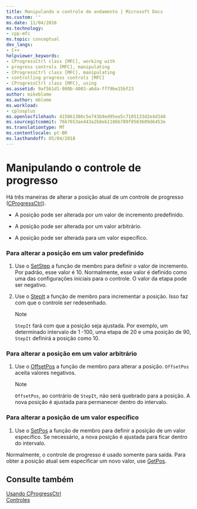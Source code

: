 ```yaml
---
title: Manipulando o controle de andamento | Microsoft Docs
ms.custom: ''
ms.date: 11/04/2016
ms.technology:
- cpp-mfc
ms.topic: conceptual
dev_langs:
- C++
helpviewer_keywords:
- CProgressCtrl class [MFC], working with
- progress controls [MFC], manipulating
- CProgressCtrl class [MFC], manipulating
- controlling progress controls [MFC]
- CProgressCtrl class [MFC], using
ms.assetid: 9af561d1-980b-4003-a6da-ff79be15bf23
author: mikeblome
ms.author: mblome
ms.workload:
- cplusplus
ms.openlocfilehash: 415061306c5e743b9ed95ee5c7105133d2e4d340
ms.sourcegitcommit: 76b7653ae443a2b8eb1186b789f8503609d6453e
ms.translationtype: MT
ms.contentlocale: pt-BR
ms.lasthandoff: 05/04/2018
---
```

# <a name="manipulating-the-progress-control"></a>Manipulando o controle de progresso
Há três maneiras de alterar a posição atual de um controle de progresso ([CProgressCtrl](../mfc/reference/cprogressctrl-class.md)).  
  
-   A posição pode ser alterada por um valor de incremento predefinido.  
  
-   A posição pode ser alterada por um valor arbitrário.  
  
-   A posição pode ser alterada para um valor específico.  
  
### <a name="to-change-the-position-by-a-preset-amount"></a>Para alterar a posição em um valor predefinido  
  
1.  Use o [SetStep](../mfc/reference/cprogressctrl-class.md#setstep) a função de membro para definir o valor de incremento. Por padrão, esse valor é 10. Normalmente, esse valor é definido como uma das configurações iniciais para o controle. O valor da etapa pode ser negativo.  
  
2.  Use o [StepIt](../mfc/reference/cprogressctrl-class.md#stepit) a função de membro para incrementar a posição. Isso faz com que o controle ser redesenhado.  
  
    > [!NOTE]
    >  `StepIt` fará com que a posição seja ajustada. Por exemplo, um determinado intervalo de 1 -100, uma etapa de 20 e uma posição de 90, `StepIt` definirá a posição como 10.  
  
### <a name="to-change-the-position-by-an-arbitrary-amount"></a>Para alterar a posição em um valor arbitrário  
  
1.  Use o [OffsetPos](../mfc/reference/cprogressctrl-class.md#offsetpos) a função de membro para alterar a posição. `OffsetPos` aceita valores negativos.  
  
    > [!NOTE]
    >  `OffsetPos`, ao contrário de `StepIt`, não será quebrado para a posição. A nova posição é ajustada para permanecer dentro do intervalo.  
  
### <a name="to-change-the-position-to-a-specific-value"></a>Para alterar a posição de um valor específico  
  
1.  Use o [SetPos](../mfc/reference/cprogressctrl-class.md#setpos) a função de membro para definir a posição de um valor específico. Se necessário, a nova posição é ajustada para ficar dentro do intervalo.  
  
 Normalmente, o controle de progresso é usado somente para saída. Para obter a posição atual sem especificar um novo valor, use [GetPos](../mfc/reference/cprogressctrl-class.md#getpos).  
  
## <a name="see-also"></a>Consulte também  
 [Usando CProgressCtrl](../mfc/using-cprogressctrl.md)   
 [Controles](../mfc/controls-mfc.md)

